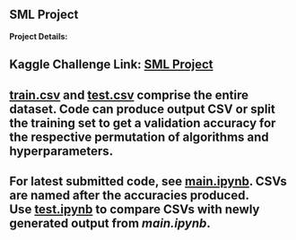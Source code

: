 ## **SML Project**

**Project Details:**  

Kaggle Challenge Link: [SML Project](https://www.kaggle.com/t/6b2ae3ae0abe40b4a5de304fcb0783ca)  
---
[train.csv]() and [test.csv]() comprise the entire dataset. Code can produce output CSV or split the training set to get a validation accuracy for the respective permutation of algorithms and hyperparameters.  
--- 
For latest submitted code, see [main.ipynb](https://github.com/latentghost/SML_Project/blob/main/main.ipynb). CSVs are named after the accuracies produced.  
Use [test.ipynb](https://github.com/latentghost/SML_Project/blob/main/test.ipynb) to compare CSVs with newly generated output from *main.ipynb*.
---
